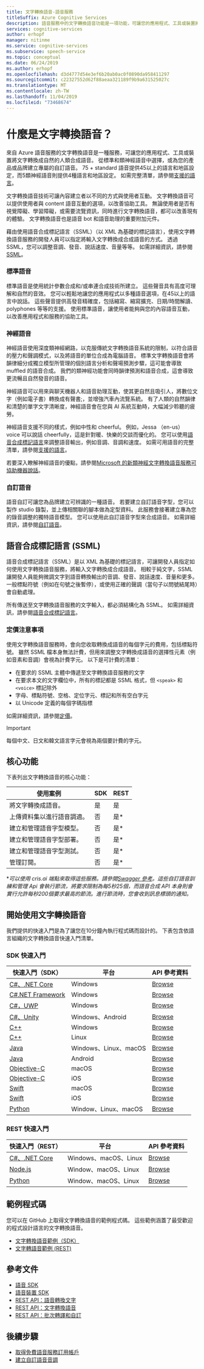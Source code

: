 ```yaml
---
title: 文字轉換語音-語音服務
titleSuffix: Azure Cognitive Services
description: 語音服務中的文字轉換語音功能是一項功能，可讓您的應用程式、工具或裝置將文字轉換成自然的人類合成語音。 從標準和類神經語音中選擇，或為您的產品或品牌建立專屬的自訂語音。 75 + standard 語音提供45以上的語言和地區設定，而5類神經語音則提供4種語言和地區設定。
services: cognitive-services
author: erhopf
manager: nitinme
ms.service: cognitive-services
ms.subservice: speech-service
ms.topic: conceptual
ms.date: 06/24/2019
ms.author: erhopf
ms.openlocfilehash: d3d4777d54e3ef6b20ab0ac0f0890da958411297
ms.sourcegitcommit: c22327552d62f88aeaa321189f9b9a631525027c
ms.translationtype: MT
ms.contentlocale: zh-TW
ms.lasthandoff: 11/04/2019
ms.locfileid: "73468674"
---
```

# <a name="what-is-text-to-speech"></a>什麼是文字轉換語音？

來自 Azure 語音服務的文字轉換語音是一種服務，可讓您的應用程式、工具或裝置將文字轉換成自然的人類合成語音。 從標準和類神經語音中選擇，或為您的產品或品牌建立專屬的自訂語音。 75 + standard 語音提供45以上的語言和地區設定，而5類神經語音則提供4種語言和地區設定。 如需完整清單，請參閱[支援的語言](language-support.md#text-to-speech)。

文字轉換語音技術可讓內容建立者以不同的方式與使用者互動。 文字轉換語音可以提供使用者與 content 語音互動的選項，以改善協助工具。 無論使用者是否有視覺障礙、學習障礙，或需要流覽資訊，同時進行文字轉換語音，都可以改善現有的體驗。 文字轉換語音也是語音 bot 和語音助理的重要附加元件。


藉由使用語音合成標記語言（SSML）（以 XML 為基礎的標記語言），使用文字轉換語音服務的開發人員可以指定將輸入文字轉換成合成語音的方式。 透過 SSML，您可以調整音調、發音、說話速度、音量等等。 如需詳細資訊，請參閱[SSML](#speech-synthesis-markup-language-ssml)。

### <a name="standard-voices"></a>標準語音

標準語音是使用統計參數合成和/或串連合成技術所建立。 這些聲音具有高度可理解和自然的音效。 您可以輕鬆地讓您的應用程式以多種語音選項，在45以上的語言中說話。 這些聲音提供高發音精確度，包括縮寫、縮寫擴充、日期/時間解讀、polyphones 等等的支援。 使用標準語音，讓使用者能夠與您的內容語音互動，以改善應用程式和服務的協助工具。

### <a name="neural-voices"></a>神經語音

神經語音使用深度類神經網路，以克服傳統文字轉換語音系統的限制，以符合語音的壓力和聲調模式，以及將語音的單位合成為電腦語音。 標準文字轉換語音會將韻律細分成獨立模型所管理的個別語言分析和聲場預測步驟，這可能會導致 muffled 的語音合成。 我們的類神經功能會同時韻律預測和語音合成，這會導致更流暢且自然發音的語音。

神經語音可以用來與聊天機器人和語音助理互動，使其更自然且吸引人，將數位文字（例如電子書）轉換成有聲書;，並增強汽車內流覽系統。 有了人類的自然韻律和清楚的單字文字清晰度，神經語音會在您與 AI 系統互動時，大幅減少聆聽的疲勞。

神經語音支援不同的樣式，例如中性和 cheerful。 例如，Jessa （en-us） voice 可以說話 cheerfully，這是針對暖、快樂的交談而優化的。 您可以使用[語音合成標記語言](speech-synthesis-markup.md)來調整語音輸出，例如音調、音調和速度。 如需可用語音的完整清單，請參閱[支援的語言](language-support.md#text-to-speech)。

若要深入瞭解神經語音的優點，請參閱[Microsoft 的新類神經文字轉換語音服務可協助機器說話](https://azure.microsoft.com/blog/microsoft-s-new-neural-text-to-speech-service-helps-machines-speak-like-people/)。

### <a name="custom-voices"></a>自訂語音

語音自訂可讓您為品牌建立可辨識的一種語音。 若要建立自訂語音字型，您可以製作 studio 錄製，並上傳相關聯的腳本做為定型資料。 此服務會接著建立專為您的錄音調整的獨特語音模型。 您可以使用此自訂語音字型來合成語音。 如需詳細資訊，請參閱[自訂語音](how-to-customize-voice-font.md)。

## <a name="speech-synthesis-markup-language-ssml"></a>語音合成標記語言 (SSML)

語音合成標記語言（SSML）是以 XML 為基礎的標記語言，可讓開發人員指定如何使用文字轉換語音服務，將輸入文字轉換成合成語音。 相較于純文字，SSML 讓開發人員能夠微調文字到語音轉換輸出的音調、發音、說話速度、音量和更多。 一般標點符號（例如在句號之後暫停），或使用正確的聲調（當句子以問號結尾時）會自動處理。

所有傳送至文字轉換語音服務的文字輸入，都必須結構化為 SSML。 如需詳細資訊，請參閱[語音合成標記語言](speech-synthesis-markup.md)。

### <a name="pricing-note"></a>定價注意事項

使用文字轉換語音服務時，會向您收取轉換成語音的每個字元的費用，包括標點符號。 雖然 SSML 檔本身無法計費，但用來調整文字轉換成語音的選擇性元素（例如音素和音調）會視為計費字元。 以下是可計費的清單：

* 在要求的 SSML 主體中傳遞至文字轉換語音服務的文字
* 在要求本文的文字欄位中，所有的標記都是 SSML 格式，但 `<speak>` 和 `<voice>` 標記除外
* 字母、標點符號、空格、定位字元、標記和所有空白字元
* 以 Unicode 定義的每個字碼指標

如需詳細資訊，請參閱[定價](https://azure.microsoft.com/pricing/details/cognitive-services/speech-services/)。

> [!IMPORTANT]
> 每個中文、日文和韓文語言字元會視為兩個要計費的字元。

## <a name="core-features"></a>核心功能

下表列出文字轉換語音的核心功能：

| 使用案例 | SDK | REST |
|----------|-----|------|
| 將文字轉換成語音。 | 是 | 是 |
| 上傳資料集以進行語音調適。 | 否 | 是\* |
| 建立和管理語音字型模型。 | 否 | 是\* |
| 建立和管理語音字型部署。 | 否 | 是\* |
| 建立和管理語音字型測試。 | 否 | 是\* |
| 管理訂閱。 | 否 | 是\* |

\**可以使用 cris.ai 端點來取得這些服務。請參閱[Swagger 參考](https://westus.cris.ai/swagger/ui/index)。這些自訂語音訓練和管理 Api 會執行節流，將要求限制為每5秒25個，而語音合成 API 本身則會實行允許每秒200個要求最高的節流。進行節流時，您會收到訊息標頭的通知。*

## <a name="get-started-with-text-to-speech"></a>開始使用文字轉換語音

我們提供的快速入門是為了讓您在10分鐘內執行程式碼而設計的。 下表包含依語言組織的文字轉換語音快速入門清單。

### <a name="sdk-quickstarts"></a>SDK 快速入門

| 快速入門（SDK） | 平台 | API 參考資料 |
|------------|----------|---------------|
| [C#、.NET Core](~/articles/cognitive-services/Speech-Service/quickstarts/text-to-speech.md?pivots=programming-language-csharp&tabs=dotnetcore) | Windows | [Browse](https://aka.ms/csspeech/csharpref) |
| [C#.NET Framework](~/articles/cognitive-services/Speech-Service/quickstarts/text-to-speech.md?pivots=programming-language-csharp&tabs=dotnet) | Windows | [Browse](https://aka.ms/csspeech/csharpref) |
| [C#，UWP](~/articles/cognitive-services/Speech-Service/quickstarts/text-to-speech.md?pivots=programming-language-csharp&tabs=uwp) | Windows | [Browse](https://aka.ms/csspeech/csharpref) |
| [C#、Unity](~/articles/cognitive-services/Speech-Service/quickstarts/text-to-speech.md?pivots=programming-language-csharp&tabs=unity) | Windows、Android | [Browse](https://aka.ms/csspeech/csharpref) |
| [C++](~/articles/cognitive-services/Speech-Service/quickstarts/text-to-speech.md?pivots=programming-language-cpp&tabs=windows) | Windows | [Browse](https://aka.ms/csspeech/cppref) |
| [C++](~/articles/cognitive-services/Speech-Service/quickstarts/text-to-speech.md?pivots=programming-language-cpp&tabs=linux) | Linux | [Browse](https://aka.ms/csspeech/cppref) |
| [Java](~/articles/cognitive-services/Speech-Service/quickstarts/text-to-speech.md?pivots=programming-language-java&tabs=jre) | Windows、Linux、macOS | [Browse](https://aka.ms/csspeech/javaref) |
| [Java](~/articles/cognitive-services/Speech-Service/quickstarts/text-to-speech.md?pivots=programming-language-java&tabs=android) | Android | [Browse](https://aka.ms/csspeech/javaref) |
| [Objective-C](~/articles/cognitive-services/speech-service/quickstarts/text-to-speech-langs/objectivec-macos.md) | macOS | [Browse](https://aka.ms/csspeech/objectivecref) |
| [Objective-C](~/articles/cognitive-services/speech-service/quickstarts/text-to-speech-langs/objectivec-ios.md) | iOS | [Browse](https://aka.ms/csspeech/objectivecref) |
| [Swift](~/articles/cognitive-services/speech-service/quickstarts/text-to-speech-langs/swift-macos.md) | macOS | [Browse](https://aka.ms/csspeech/objectivecref) |
| [Swift](~/articles/cognitive-services/speech-service/quickstarts/text-to-speech-langs/swift-ios.md) | iOS | [Browse](https://aka.ms/csspeech/objectivecref) |
| [Python](~/articles/cognitive-services/Speech-Service/quickstarts/text-to-speech.md?pivots=programming-language-python) | Window、Linux、macOS | [Browse](https://aka.ms/csspeech/pythonref) |

### <a name="rest-quickstarts"></a>REST 快速入門

| 快速入門（REST） | 平台 | API 參考資料 |
|------------|----------|---------------|
| [C#、.NET Core](~/articles/cognitive-services/Speech-Service/quickstarts/text-to-speech.md?pivots=programming-language-csharp) | Windows、macOS、Linux | [Browse](https://docs.microsoft.com/azure/cognitive-services/speech-service/rest-apis) |
| [Node.js](quickstart-nodejs-text-to-speech.md) | Window、macOS、Linux | [Browse](https://docs.microsoft.com/azure/cognitive-services/speech-service/rest-apis) |
| [Python](quickstart-python-text-to-speech.md) | Window、macOS、Linux | [Browse](https://docs.microsoft.com/azure/cognitive-services/speech-service/rest-apis) |

## <a name="sample-code"></a>範例程式碼

您可以在 GitHub 上取得文字轉換語音的範例程式碼。 這些範例涵蓋了最受歡迎的程式設計語言的文字轉換語音。

* [文字轉換語音範例（SDK）](https://github.com/Azure-Samples/cognitive-services-speech-sdk)
* [文字轉語音範例 (REST)](https://github.com/Azure-Samples/Cognitive-Speech-TTS)

## <a name="reference-docs"></a>參考文件

* [語音 SDK](speech-sdk-reference.md)
* [語音裝置 SDK](speech-devices-sdk.md)
* [REST API：語音轉換文字](rest-speech-to-text.md)
* [REST API：文字轉換語音](rest-text-to-speech.md)
* [REST API：批次轉譯和自訂](https://westus.cris.ai/swagger/ui/index)

## <a name="next-steps"></a>後續步驟

* [取得免費語音服務訂用帳戶](get-started.md)
* [建立自訂語音音調](how-to-customize-voice-font.md)
